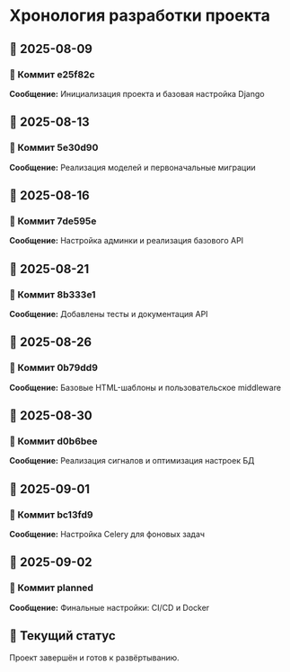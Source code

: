 # Хронология разработки проекта

## 📅 2025-08-09
### 📝 Коммит e25f82c
**Сообщение:** Инициализация проекта и базовая настройка Django

## 📅 2025-08-13
### 📝 Коммит 5e30d90
**Сообщение:** Реализация моделей и первоначальные миграции

## 📅 2025-08-16
### 📝 Коммит 7de595e
**Сообщение:** Настройка админки и реализация базового API

## 📅 2025-08-21
### 📝 Коммит 8b333e1
**Сообщение:** Добавлены тесты и документация API

## 📅 2025-08-26
### 📝 Коммит 0b79dd9
**Сообщение:** Базовые HTML-шаблоны и пользовательское middleware

## 📅 2025-08-30
### 📝 Коммит d0b6bee
**Сообщение:** Реализация сигналов и оптимизация настроек БД

## 📅 2025-09-01
### 📝 Коммит bc13fd9
**Сообщение:** Настройка Celery для фоновых задач

## 📅 2025-09-02
### 📝 Коммит planned
**Сообщение:** Финальные настройки: CI/CD и Docker

## 🎯 Текущий статус
Проект завершён и готов к развёртыванию.
